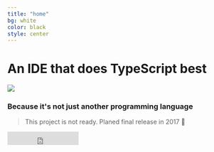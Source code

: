 ```yaml
---
title: "home"
bg: white
color: black
style: center
---
```


# An IDE that does TypeScript best

<img src="https://raw.githubusercontent.com/TypeScriptBuilder/tsb/master/resources/icon.png"/>

### Because it's not just another programming language

> This project is not ready. Planed final release in 2017 🌹


<iframe src="https://ghbtns.com/github-btn.html?user=TypeScriptBuilder&repo=tsb&type=star&count=true&size=large" frameborder="0" scrolling="0" width="160px" height="30px"></iframe>
